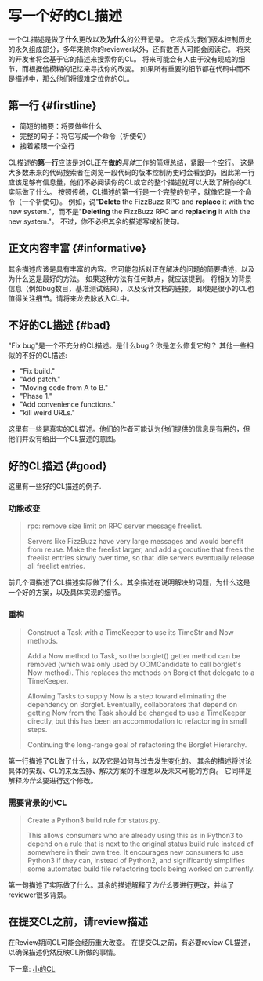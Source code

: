 # 写一个好的CL描述

一个CL描述是做了**什么**更改以及**为什么**的公开记录。
它将成为我们版本控制历史的永久组成部分，多年来除你的reviewer以外，还有数百人可能会阅读它。
将来的开发者将会基于它的描述来搜索你的CL。
将来可能会有人由于没有现成的细节，而根据他模糊的记忆来寻找你的改变。
如果所有重要的细节都在代码中而不是描述中，那么他们将很难定位你的CL。

## 第一行 {#firstline}

*   简短的摘要：将要做些什么
*   完整的句子：将它写成一个命令（祈使句）
*   接着紧跟一个空行

CL描述的**第一行**应该是对CL正在**做的***具体*工作的简短总结，紧跟一个空行。
这是大多数未来的代码搜索者在浏览一段代码的版本控制历史时会看到的，因此第一行应该足够有信息量，他们不必阅读你的CL或它的整个描述就可以大致了解你的CL实际做了什么。
按照传统，CL描述的第一行是一个完整的句子，就像它是一个命令（一个祈使句）。
例如，说\"**Delete** the FizzBuzz RPC and **replace** it with the new system."，而不是\"**Deleting** the FizzBuzz RPC and **replacing** it with the new system."。
不过，你不必把其余的描述写成祈使句。

## 正文内容丰富 {#informative}

其余描述应该是具有丰富的内容。它可能包括对正在解决的问题的简要描述，以及为什么这是最好的方法。
如果这种方法有任何缺点，就应该提到。
将相关的背景信息（例如bug数目，基准测试结果），以及设计文档的链接。
即使是很小的CL也值得关注细节。请将来龙去脉放入CL中。

## 不好的CL描述 {#bad}

"Fix bug"是一个不充分的CL描述。是什么bug？你是怎么修复它的？
其他一些相似的不好的CL描述:

-   "Fix build."
-   "Add patch."
-   "Moving code from A to B."
-   "Phase 1."
-   "Add convenience functions."
-   "kill weird URLs."

这里有一些是真实的CL描述。他们的作者可能认为他们提供的信息是有用的，但他们并没有给出一个CL描述的意图。

## 好的CL描述 {#good}

这里有一些好的CL描述的例子.

### 功能改变

> rpc: remove size limit on RPC server message freelist.
>
> Servers like FizzBuzz have very large messages and would benefit from reuse.
> Make the freelist larger, and add a goroutine that frees the freelist entries
> slowly over time, so that idle servers eventually release all freelist
> entries.

前几个词描述了CL描述实际做了什么。其余描述在说明解决的问题，为什么这是一个好的方案，以及具体实现的细节。

### 重构

> Construct a Task with a TimeKeeper to use its TimeStr and Now methods.
>
> Add a Now method to Task, so the borglet() getter method can be removed (which
> was only used by OOMCandidate to call borglet's Now method). This replaces the
> methods on Borglet that delegate to a TimeKeeper.
>
> Allowing Tasks to supply Now is a step toward eliminating the dependency on
> Borglet. Eventually, collaborators that depend on getting Now from the Task
> should be changed to use a TimeKeeper directly, but this has been an
> accommodation to refactoring in small steps.
>
> Continuing the long-range goal of refactoring the Borglet Hierarchy.

第一行描述了CL做了什么，以及它是如何与过去发生变化的。
其余的描述将讨论具体的实现、CL的来龙去脉、解决方案的不理想以及未来可能的方向。
它同样是解释*为什么*要进行这个修改。

### 需要背景的小CL

> Create a Python3 build rule for status.py.
>
> This allows consumers who are already using this as in Python3 to depend on a
> rule that is next to the original status build rule instead of somewhere in
> their own tree. It encourages new consumers to use Python3 if they can,
> instead of Python2, and significantly simplifies some automated build file
> refactoring tools being worked on currently.


第一句描述了实际做了什么。其余的描述解释了*为什么*要进行更改，并给了reviewer很多背景。

## 在提交CL之前，请review描述

在Review期间CL可能会经历重大改变。
在提交CL之前，有必要review CL描述，以确保描述仍然反映CL所做的事情。

下一章: [小的CL](small-cls.md)
